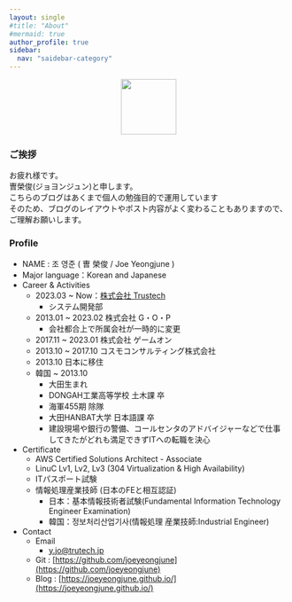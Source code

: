 ```yaml
---
layout: single
#title: "About"
#mermaid: true
author_profile: true
sidebar:
  nav: "saidebar-category"
---
```


<!-- ![itsme](../assets/img/JoeYeongjun03.PNG){: width="100" height="100"}{: .center} -->
<center><img src="../assets/img/JoeYeongjun03.PNG" width="100" height="100"></center>

### ご挨拶

お疲れ様です。  
曺榮俊(ジョヨンジュン)と申します。  
こちらのブログはあくまで個人の勉強目的で運用しています  
そのため、ブログのレイアウトやポスト内容がよく変わることもありますので、ご理解お願いします。  


### Profile

- NAME : 조 영준 ( 曺 榮俊 / Joe Yeongjune )
- Major language：Korean and Japanese
- Career & Activities
  - 2023.03 ~ Now：[株式会社 Trustech](https://trustech.jp/)
    - システム開発部
  - 2013.01 ~ 2023.02 株式会社 G・O・P 
    - 会社都合上で所属会社が一時的に変更
  - 2017.11 ~ 2023.01 株式会社 ゲームオン
  - 2013.10 ~ 2017.10 コスモコンサルティング株式会社
  - 2013.10 日本に移住
  - 韓国 ~ 2013.10
    - 大田生まれ
    - DONGAH工業高等学校 土木課 卒
    - 海軍455期 除隊
    - 大田HANBAT大学 日本語課 卒
    - 建設現場や銀行の警備、コールセンタのアドバイジャーなどで仕事してきたがどれも満足できずITへの転職を決心
- Certificate
  - AWS Certified Solutions Architect - Associate
  - LinuC Lv1, Lv2, Lv3 (304 Virtualization & High Availability)
  - ITパスポート試験
  - 情報処理産業技師 (日本のFEと相互認証)
    - 日本：基本情報技術者試験(Fundamental Information Technology Engineer Examination)
    - 韓国：정보처리산업기사(情報処理 産業技師:Industrial Engineer)
- Contact
  - Email
    - y.jo@trutech.jp
  - Git : [https://github.com/joeyeongjune](https://github.com/joeyeongjune)
  - Blog : [https://joeyeongjune.github.io/](https://joeyeongjune.github.io/)
